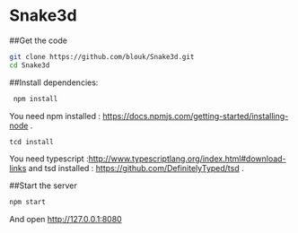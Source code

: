 # Snake3d


##Get the code

````bash
git clone https://github.com/blouk/Snake3d.git
cd Snake3d
````

##Install dependencies:

````bash
 npm install
````
You need npm installed : https://docs.npmjs.com/getting-started/installing-node .

````bash
tcd install
````
You need typescript :http://www.typescriptlang.org/index.html#download-links  and tsd installed : https://github.com/DefinitelyTyped/tsd .

##Start the server

````bash
npm start
````

And open http://127.0.0.1:8080
